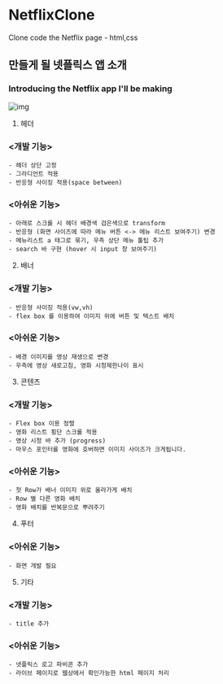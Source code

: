 # NetflixClone
Clone code the Netflix page - html,css


## 만들게 될 넷플릭스 앱 소개
### Introducing the Netflix app I'll be making

![img](https://user-images.githubusercontent.com/47839204/283689712-29324916-98b5-49bf-b370-2c751aa83417.png)

1. 헤더

### <개발 기능>
    - 헤더 상단 고정
    - 그라디언트 적용
    - 반응형 사이징 적용(space between)

### <아쉬운 기능>   
    - 아래로 스크롤 시 헤더 배경색 검은색으로 transform 
    - 반응형 (화면 사이즈에 따라 메뉴 버튼 <-> 메뉴 리스트 보여주기) 변경
    - 메뉴리스트 a 태그로 묶기, 우측 상단 메뉴 툴팁 추가
    - search 바 구현 (hover 시 input 창 보여주기)
2. 배너

### <개발 기능>
    - 반응형 사이징 적용(vw,vh)
    - flex box 를 이용하여 이미지 위에 버튼 및 텍스트 배치

### <아쉬운 기능>
    - 배경 이미지를 영상 재생으로 변경
    - 우측에 영상 새로고침, 영화 시청제한나이 표시

3. 콘텐츠

### <개발 기능>
    - Flex box 이용 정렬
    - 영화 리스트 횡단 스크롤 적용
    - 영상 시청 바 추가 (progress)
    - 마우스 포인터를 영화에 호버하면 이미지 사이즈가 크게됩니다. 

### <아쉬운 기능>
    - 첫 Row가 배너 이미지 위로 올라가게 배치
    - Row 별 다른 영화 배치
    - 영화 배치를 반복문으로 뿌려주기

4. 푸터

### <아쉬운 기능>
    - 화면 개발 필요

5. 기타

### <개발 기능>
    - title 추가

### <아쉬운 기능>
    - 넷플릭스 로고 파비콘 추가
    - 라이브 페이지로 웹상에서 확인가능한 html 페이지 처리